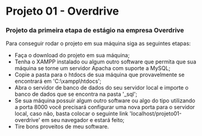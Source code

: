 # Projeto 01 - Overdrive
### Projeto da primeira etapa de estágio na empresa Overdrive

 Para conseguir rodar o projeto em sua máquina siga as seguintes etapas:

 - Faça o download do projeto em sua máquina;
 - Tenha o XAMPP instalado ou algum outro software que permita que sua máquina se torne um servidor Apacha com suporte a MySQL;
 - Copie a pasta para o htdocs de sua máquina que provavelmente se encontrará em 'C:\xampp\htdocs';
 - Abra o servidor de banco de dados do seu servidor local e importe o banco de dados que se encontra na pasta '_sql';
 - Se sua máquina possuir algum outro software ou algo do tipo utilizando a porta 8000 você precisará configurar uma nova porta para o servidor local, caso não, basta colocar o seguinte link 'localhost/projeto01-overdrive' em seu navegador e estará feito;
 - Tire bons proveitos de meu software.